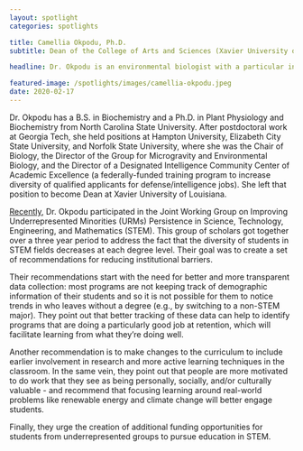 ```yaml
---
layout: spotlight
categories: spotlights

title: Camellia Okpodu, Ph.D.
subtitle: Dean of the College of Arts and Sciences (Xavier University of Louisiana)

headline: Dr. Okpodu is an environmental biologist with a particular interest in the agricultural impacts of climate change. She has been the Dean at Xavier University of Louisiana since July 2018.

featured-image: /spotlights/images/camellia-okpodu.jpeg
date: 2020-02-17
---
```


Dr. Okpodu has a B.S. in Biochemistry and a Ph.D. in Plant Physiology and Biochemistry from North Carolina State University. After postdoctoral work at Georgia Tech, she held positions at Hampton University, Elizabeth City State University, and Norfolk State University, where she was the Chair of Biology, the Director of the Group for Microgravity and Environmental Biology, and the Director of a Designated Intelligence Community Center of Academic Excellence (a federally-funded training program to increase diversity of qualified applicants for defense/intelligence jobs). She left that position to become Dean at Xavier University of Louisiana.

<a class="light-bg" href="https://doi.org/10.1187%2Fcbe.16-01-0038" target="_blank" rel="noopener noreferrer">Recently</a>, Dr. Okpodu participated in the Joint Working Group on Improving Underrepresented Minorities (URMs) Persistence in Science, Technology, Engineering, and Mathematics (STEM). This group of scholars got together over a three year period to address the fact that the diversity of students in STEM fields decreases at each degree level. Their goal was to create a set of recommendations for reducing institutional barriers.

Their recommendations start with the need for better and more transparent data collection: most programs are not keeping track of demographic information of their students and so it is not possible for them to notice trends in who leaves without a degree (e.g., by switching to a non-STEM major). They point out that better tracking of these data can help to identify programs that are doing a particularly good job at retention, which will facilitate learning from what they’re doing well.

Another recommendation is to make changes to the curriculum to include earlier involvement in research and more active learning techniques in the classroom. In the same vein, they point out that people are more motivated to do work that they see as being personally, socially, and/or culturally valuable - and recommend that focusing learning around real-world problems like renewable energy and climate change will better engage students.

Finally, they urge the creation of additional funding opportunities for students from underrepresented groups to pursue education in STEM.